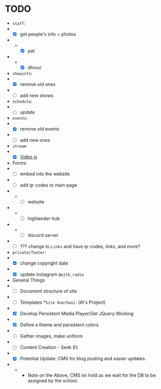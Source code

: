 # TODO

* `staff`:
* * [x] get people's info + photos
* * * [x] pat
* * * [x] dhruvi
* `showinfo`:
* * [x] remove old ones
* * [ ] add new shows
* `schedule`:
* * [ ] update
* `events`:
* * [x] remove old events
* * [ ] add new ones
* `stream`
* * [x] [Video js](https://videojs.com/getting-started/)
* Forms:
* * [ ] embed into the website
* * [ ] add qr codes to main page
* * * [ ] website
* * * [ ] highlander hub
* * * [ ] discord server
* * [ ] ??? change to `Links` and have qr codes, links, and more?
* `private/footer`:
* * [x] change copyright date
* * [x] update instagram `@wjtb_radio`
* General Things
* * [ ] Document structure of site
* * [ ] Templates
*`Site Overhaul`: (Al's Project)
* * [x] Develop Persistent Media Player/Get JQuery Working
* * [x] Define a theme and persistent colors
* * [ ] Gather images, make uniform
* * [ ] Content Creation - Seek Eli
* * [x] Potential Update: CMS for blog posting and easier updates.
* * - Note on the Above, CMS on hold as we wait for the DB to be assigned by the school.
